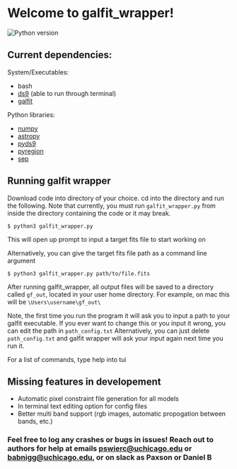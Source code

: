 # Welcome to galfit_wrapper!

![Python version](https://img.shields.io/badge/Python-3.10-green.svg?style=flat)

## Current dependencies:

System/Executables: 
 * bash
 * [ds9](https://sites.google.com/cfa.harvard.edu/saoimageds9/download) (able to run through terminal)
 * [galfit](https://users.obs.carnegiescience.edu/peng/work/galfit/galfit.html)

Python libraries: 
 * [numpy](https://numpy.org/install/)
 * [astropy](https://www.astropy.org/)
 * [pyds9](https://github.com/ericmandel/pyds9)
 * [pyregion](https://github.com/astropy/pyregion)
 * [sep](https://github.com/kbarbary/sep)

## Running galfit wrapper

Download code into directory of your choice. cd into the directory and run the following. Note that currently,
you must run `galfit_wrapper.py` from inside the directory containing the code or it may break.
```
$ python3 galfit_wrapper.py
```
This will open up prompt to input a target fits file to start working on

Alternatively, you can give the target fits file path as a command line argument
```
$ python3 galfit_wrapper.py path/to/file.fits
```

After running galfit_wrapper, all output files will be saved to a directory called `gf_out`, located
in your user home directory. For example, on mac this will be `\Users\username\gf_out\`

Note, the first time you run the program it will ask you to input a path to your galfit executable.
If you ever want to change this or you input it wrong, you can edit the path in `path_config.txt`
Alternatively, you can just delete `path_config.txt` and galfit wrapper will ask your input
again next time you run it.

For a list of commands, type help into tui

## Missing features in developement

* Automatic pixel constraint file generation for all models
* In terminal text editing option for config files
* Better multi band support (rgb images, automatic propogation between bands, etc.)

### Feel free to log any crashes or bugs in issues! Reach out to authors for help at emails pswierc@uchicago.edu or babnigg@uchicago.edu, or on slack as Paxson or Daniel B
